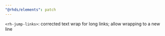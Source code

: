 ```yaml
---
"@rhds/elements": patch
---
```


`<rh-jump-links>`: corrected text wrap for long links; allow wrapping to a new line
